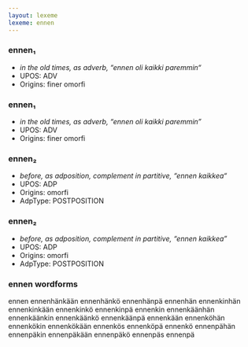 ```yaml
---
layout: lexeme
lexeme: ennen
---
```


###  ennen₁

* _in the old times, as adverb, “ennen oli kaikki paremmin“_
* UPOS:  ADV
* Origins: finer omorfi 


###  ennen₁

* _in the old times, as adverb, “ennen oli kaikki paremmin”_
* UPOS:  ADV
* Origins: finer omorfi 


###  ennen₂

* _before, as adposition, complement in partitive, “ennen kaikkea“_
* UPOS:  ADP
* Origins: omorfi 
* AdpType:  POSTPOSITION


###  ennen₂

* _before, as adposition, complement in partitive, “ennen kaikkea”_
* UPOS:  ADP
* Origins: omorfi 
* AdpType:  POSTPOSITION


### ennen wordforms

ennen
ennenhänkään
ennenhänkö
ennenhänpä
ennenhän
ennenkinhän
ennenkinkään
ennenkinkö
ennenkinpä
ennenkin
ennenkäänhän
ennenkäänkin
ennenkäänkö
ennenkäänpä
ennenkään
ennenköhän
ennenkökin
ennenkökään
ennenkös
ennenköpä
ennenkö
ennenpähän
ennenpäkin
ennenpäkään
ennenpäkö
ennenpäs
ennenpä

